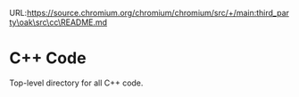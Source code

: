 URL:https://source.chromium.org/chromium/chromium/src/+/main:third_party\oak\src\cc\README.md
# C++ Code

Top-level directory for all C++ code.
